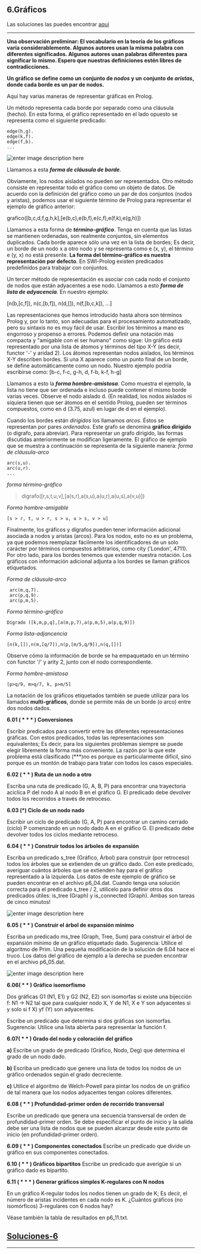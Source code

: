 **6.Gráficos**
-------------
Las soluciones las puedes encontrar [aquí](https://github.com/vml86/prologp/blob/master/SolucionesG.md)

----------
**Una observación preliminar: El vocabulario en la teoría de los gráficos varía considerablemente. Algunos autores usan la misma palabra con diferentes significados. Algunos autores usan palabras diferentes para significar lo mismo. Espero que nuestras definiciones estén libres de contradicciones.**

**Un gráfico se define como un conjunto de *nodos* y un conjunto de *aristas*, donde cada borde es un par de nodos.**

Aquí hay varias maneras de representar gráficas en Prolog.

Un método representa cada borde por separado como una cláusula (hecho). En esta forma, el gráfico representado en el lado opuesto se representa como el siguiente predicado:

    edge(h,g).
    edge(k,f).
    edge(f,b).    
    ...

![enter image description here](https://lh3.googleusercontent.com/-73dPZ0oslAM/WMnzfWxxM6I/AAAAAAAAADo/Knrmf1LfeeIupa4FgLKGf4t2nrsMUFVIACLcB/s0/graph1.gif "graph1.gif")

Llamamos a esta ***forma de cláusula de borde***.

Obviamente, los nodos aislados no pueden ser representados. Otro método consiste en representar todo el gráfico como un objeto de datos. De acuerdo con la definición del gráfico como un par de dos conjuntos (nodos y aristas), podemos usar el siguiente término de Prolog para representar el ejemplo de gráfico anterior:

grafico([b,c,d,f,g,h,k],[e(b,c),e(b,f),e(c,f),e(f,k),e(g,h)])

Llamamos a esta forma de ***término-gráfico***. Tenga en cuenta que las listas se mantienen ordenadas, son realmente conjuntos, sin elementos duplicados. Cada borde aparece sólo una vez en la lista de bordes; Es decir, un borde de un nodo x a otro nodo y se representa como e (x, y), el término e (y, x) no está presente. **La forma del término-gráfico es nuestra representación por defecto**. En SWI-Prolog existen predicados predefinidos para trabajar con conjuntos.

Un tercer método de representación es asociar con cada nodo el conjunto de nodos que están adyacentes a ese nodo. Llamamos a esto  ***forma de lista de adyacencia***. En nuestro ejemplo:

[n(b,[c,f]), n(c,[b,f]), n(d,[]), n(f,[b,c,k]), ...]

Las representaciones que hemos introducido hasta ahora son términos Prolog y, por lo tanto, son adecuadas para el procesamiento automatizado, pero su sintaxis no es muy fácil de usar. Escribir los términos a mano es engorroso y propenso a errores. Podemos definir una notación más compacta y "amigable con el ser humano" como sigue: Un gráfico está representado por una lista de átomos y términos del tipo X-Y (es decir, functor '-' y aridad 2). Los átomos representan nodos aislados, los términos X-Y describen bordes. Si una X aparece como un punto final de un borde, se define automáticamente como un nodo. Nuestro ejemplo podría escribirse como:
[b-c, f-c, g-h, d, f-b, k-f, h-g]

Llamamos a esto la ***forma hombre-amistosa***. Como muestra el ejemplo, la lista no tiene que ser ordenada e incluso puede contener el mismo borde varias veces. Observe el nodo aislado d. (En realidad, los nodos aislados ni siquiera tienen que ser átomos en el sentido Prolog, pueden ser términos compuestos, como en d (3.75, azul) en lugar de d en el ejemplo).

Cuando los bordes están *dirigidos* los llamamos *arcos*. Éstos se representan por pares *ordenados*. Este grafo se denomina **gráfico dirigido** (o digrafo, para abreviar). Para representar un grafo dirigido, las formas discutidas anteriormente se modifican ligeramente. El gráfico de ejemplo que se muestra a continuación se representa de la siguiente manera:
*forma de cláusula-arco* 

    arc(s,u).
    arc(u,r).
    ...

*forma término-gráfico*

> dígrafo([r,s,t,u,v],[a(s,r),a(s,u),a(u,r),a(u,s),a(v,u)])

*Forma hombre-amigable*

    [s > r, t, u > r, s > u, u > s, v > u]

Finalmente, los gráficos y dígrafos pueden tener información adicional asociada a nodos y aristas (arcos). Para los nodos, esto no es un problema, ya que podemos reemplazar fácilmente los identificadores de un solo carácter por términos compuestos arbitrarios, como city ('London', 4711). Por otro lado, para los bordes tenemos que extender nuestra notación. Los gráficos con información adicional adjunta a los bordes se llaman gráficos etiquetados.

*Forma  de cláusula-arco* 
 

     arc(m,q,7).
     arc(p,q,9).
     arc(p,m,5).

 
*Forma término-gráfico*

    Dígrado ([k,m,p,q],[a(m,p,7),a(p,m,5),a(p,q,9)])

*Forma lista-adjancencia*

    [n(k,[]),n(m,[q/7]),n(p,[m/5,q/9]),n(q,[])]

Observe cómo la información de borde se ha empaquetado en un término con functor '/' y arity 2, junto con el nodo correspondiente.

*Forma hombre-amistosa*

    [p>q/9, m>q/7, k, p>m/5]

La notación de los gráficos etiquetados también se puede utilizar para los llamados **multi-gráficos**, donde se permite más de un borde (o arco) entre dos nodos dados.

**6.01 ( * * * ) Conversiones**

Escribir predicados para convertir entre las diferentes representaciones gráficas. Con estos predicados, todas las representaciones son equivalentes; Es decir, para los siguientes problemas siempre se puede elegir libremente la forma más conveniente. La razón por la que este problema está clasificado (***)no es porque es particularmente difícil, sino porque es un montón de trabajo para tratar con todos los casos especiales.

**6.02 ( * * ) Ruta de un nodo a otro**

Escriba una ruta de predicado (G, A, B, P) para encontrar una trayectoria acíclica P del nodo A al nodo B en el gráfico G. El predicado debe devolver todos los recorridos a través de retroceso.


**6.03 (*) Ciclo de un nodo nado**

Escribir un ciclo de predicado (G, A, P) para encontrar un camino cerrado (ciclo) P comenzando en un nodo dado A en el gráfico G. El predicado debe devolver todos los ciclos mediante retroceso.

**6.04 ( * * ) Construir todos los árboles de expansión**

Escriba un predicado s_tree (Gráfico, Árbol) para construir (por retroceso) todos los árboles que se extienden de un gráfico dado. Con este predicado, averiguar cuántos árboles que se extienden hay para el gráfico representado a la izquierda. Los datos de este ejemplo de gráfico se pueden encontrar en el archivo p6_04.dat. Cuando tenga una solución correcta para el predicado s_tree / 2, utilícelo para definir otros dos predicados útiles: is_tree (Graph) y is_connected (Graph). Ambas son tareas de cinco minutos!

![enter image description here](https://lh3.googleusercontent.com/-pZGBLlc_un0/WMn3PT7H_bI/AAAAAAAAAD4/aK59ItfTcIcT1jEFmlr_nFShbR8YrCo5QCLcB/s0/p83.gif "p83.gif")

**6.05 ( * * ) Construir el árbol de expansión mínimo**

Escriba un predicado ms_tree (Graph, Tree, Sum) para construir el árbol de expansión mínimo de un gráfico etiquetado dado. Sugerencia: Utilice el algoritmo de Prim. Una pequeña modificación de la solución de 6.04 hace el truco. Los datos del gráfico de ejemplo a la derecha se pueden encontrar en el archivo p6_05.dat.

![enter image description here](https://lh3.googleusercontent.com/-V2B2LAshaM4/WMn3aMuTncI/AAAAAAAAAEA/risQX68EhloNxsK4Kdvz2Jgqqs8k-1MaACLcB/s0/p84.gif "p84.gif")

**6.06( * * ) Gráfico isomorfismo**

Dos gráficas G1 (N1, E1) y G2 (N2, E2) son isomorfas si existe una bijección f: N1 -> N2 tal que para cualquier nodo X, Y de N1, X e Y son adyacentes si y solo si f X) yf (Y) son adyacentes.

Escribe un predicado que determina si dos gráficas son isomorfas. Sugerencia: Utilice una lista abierta para representar la función f.

**6.07( * * ) Grado del nodo y coloración del gráfico**

**a)** Escribe un grado de predicado (Gráfico, Nodo, Deg) que determina el grado de un nodo dado.

**b)** Escriba un predicado que genere una lista de todos los nodos de un gráfico ordenados según el grado decreciente.

**c)** Utilice el algoritmo de Welch-Powell para pintar los nodos de un gráfico de tal manera que los nodos adyacentes tengan colores diferentes.

**6.08 ( * * ) Profundidad-primer orden de recorrido transversal**

Escribe un predicado que genera una secuencia transversal de orden de profundidad-primer orden. Se debe especificar el punto de inicio y la salida debe ser una lista de nodos que se pueden alcanzar desde este punto de inicio (en profundidad-primer orden).

**6.09 ( * * ) Componentes conectados**
Escribe un predicado que divide un gráfico en sus componentes conectados.

**6.10 ( * * ) Gráficos bipartitos**
Escribe un predicado que averigüe si un gráfico dado es bipartito.

**6.11 ( * * * ) Generar gráficos simples K-regulares con N nodos**

En un gráfico K-regular todos los nodos tienen un grado de K; Es decir, el número de aristas incidentes en cada nodo es K. ¿Cuántos gráficos (no isomórficos) 3-regulares con 6 nodos hay?

Véase también la tabla de resultados en p6_11.txt.

[Soluciones-6](https://github.com/vml86/prologp/blob/master/SolucionesG.md)
----------



_ _ _ _ _
